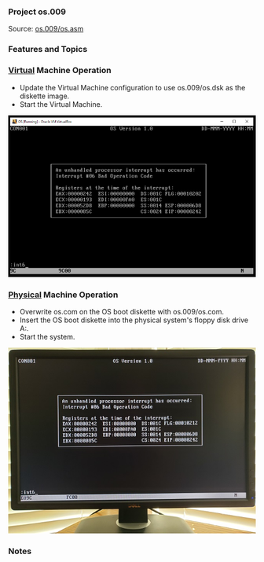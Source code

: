### Project os.009
Source: [os.009/os.asm](../os.009/os.asm)

### Features and Topics

### [Virtual](VIRTUAL.md) Machine Operation
- Update the Virtual Machine configuration to use os.009/os.dsk as the diskette image.
- Start the Virtual Machine.

<img src="../images/os009_VirtualBox_001.PNG" width="640"/>

### [Physical](PHYSICAL.md) Machine Operation
- Overwrite os.com on the OS boot diskette with os.009/os.com.
- Insert the OS boot diskette into the physical system's floppy disk drive A:.
- Start the system.

<img src="../images/os009_Boot_001.jpg"/>

### Notes
